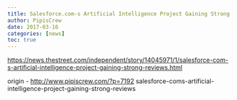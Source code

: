 ```yaml
---
title: Salesforce.com-s Artificial Intelligence Project Gaining Strong Reviews
author: PipisCrew
date: 2017-03-16
categories: [news]
toc: true
---
```


https://news.thestreet.com/independent/story/14045971/1/salesforce-com-s-artificial-intelligence-project-gaining-strong-reviews.html

origin - http://www.pipiscrew.com/?p=7192 salesforce-coms-artificial-intelligence-project-gaining-strong-reviews